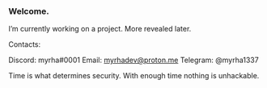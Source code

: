 ### Welcome.
I’m currently working on a project. More revealed later.

Contacts:

Discord: myrha#0001 
Email: myrhadev@proton.me 
Telegram: @myrha1337

Time is what determines security. With enough time nothing is unhackable.
